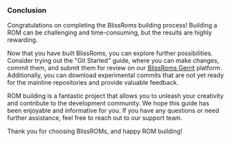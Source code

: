 ### Conclusion

Congratulations on completing the BlissRoms building process! Building a ROM can be challenging and time-consuming, but the results are highly rewarding. 

Now that you have built BlissRoms, you can explore further possibilities. Consider trying out the "Git Started" guide, where you can make changes, commit them, and submit them for review on our [BlissRoms Gerrit](https://review.blissroms.org) platform. Additionally, you can download experimental commits that are not yet ready for the mainline repositories and provide valuable feedback.

ROM building is a fantastic project that allows you to unleash your creativity and contribute to the development community. We hope this guide has been enjoyable and informative for you. If you have any questions or need further assistance, feel free to reach out to our support team.

Thank you for choosing BlissROMs, and happy ROM building!